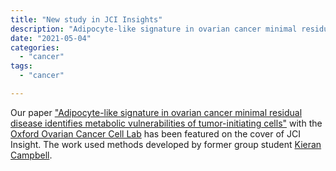 ```yaml
---
title: "New study in JCI Insights"
description: "Adipocyte-like signature in ovarian cancer minimal residual disease identifies metabolic vulnerabilities of tumor-initiating cells"
date: "2021-05-04"
categories:
  - "cancer"
tags:
  - "cancer"

---
```


Our paper ["Adipocyte-like signature in ovarian cancer minimal residual disease identifies metabolic vulnerabilities of tumor-initiating cells"](https://insight.jci.org/articles/view/147929) with the [Oxford Ovarian Cancer Cell Lab](https://www.wrh.ox.ac.uk/research/ovarian-cancer) has been featured on the cover of JCI Insight. The work used methods developed by former group student [Kieran Campbell](../../authors/campbell).